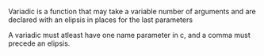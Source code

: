 Variadic is a function that may take a variable number of arguments
and are declared with an elipsis in places for the last parameters

A variadic must atleast have one name parameter in c, and a comma must
precede an elipsis.
